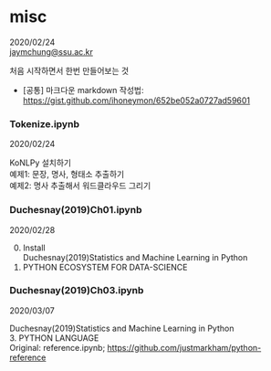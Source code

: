 # misc
2020/02/24   
jaymchung@ssu.ac.kr   
   
처음 시작하면서 한번 만들어보는 것   
- [공통] 마크다운 markdown 작성법: https://gist.github.com/ihoneymon/652be052a0727ad59601

### Tokenize.ipynb
2020/02/24

KoNLPy 설치하기   
예제1: 문장, 명사, 형태소 추출하기   
예제2: 명사 추출해서 워드클라우드 그리기   

### Duchesnay(2019)Ch01.ipynb
2020/02/28

0. Install   
Duchesnay(2019)Statistics and Machine Learning in Python   
1. PYTHON ECOSYSTEM FOR DATA-SCIENCE   

### Duchesnay(2019)Ch03.ipynb
2020/03/07

Duchesnay(2019)Statistics and Machine Learning in Python   
3. PYTHON LANGUAGE   
Original: reference.ipynb; https://github.com/justmarkham/python-reference

